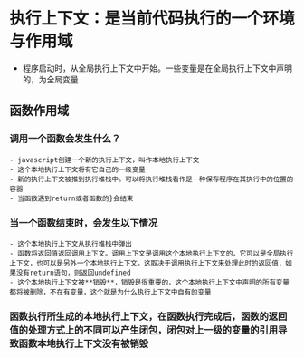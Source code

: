 # 执行上下文：是当前代码执行的一个环境与作用域
  - 程序启动时，从全局执行上下文中开始。一些变量是在全局执行上下文中声明的，为全局变量

## 函数作用域
  ### 调用一个函数会发生什么？
    - javascript创建一个新的执行上下文，叫作本地执行上下文
    - 这个本地执行上下文将有它自己的一级变量
    - 新的执行上下文被推到执行堆栈中。可以将执行堆栈看作是一种保存程序在其执行中的位置的容器
    - 当函数遇到return或者函数的}会结束
  ### 当一个函数结束时，会发生以下情况
    - 这个本地执行上下文从执行堆栈中弹出
    - 函数将返回值返回调用上下文。调用上下文是调用这个本地执行上下文的，它可以是全局执行上下文，也可以是另外一个本地执行上下文。这取决于调用执行上下文来处理此时的返回值，如果没有return语句，则返回undefined
    - 这个本地执行上下文被**销毁**，销毁是很重要的，这个本地执行上下文中声明的所有变量都将被删除，不在有变量，这个就是为什么执行上下文中自有的变量
  
  ### 函数执行所生成的本地执行上下文，在函数执行完成后，函数的返回值的处理方式上的不同可以产生闭包，闭包对上一级的变量的引用导致函数本地执行上下文没有被销毁
